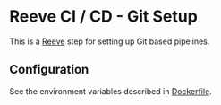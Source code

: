 # Reeve CI / CD - Git Setup

This is a [Reeve](https://github.com/reeveci/reeve) step for setting up Git based pipelines.

## Configuration

See the environment variables described in [Dockerfile](Dockerfile).
